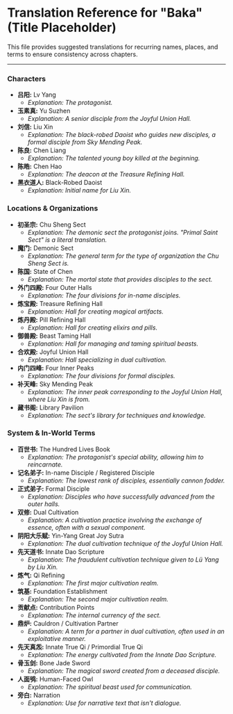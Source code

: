 # Translation Reference for "Baka" (Title Placeholder)

This file provides suggested translations for recurring names, places, and terms to ensure consistency across chapters.

---
### Characters

*   **吕阳:** Lv Yang
    *   *Explanation: The protagonist.*
*   **玉素真:** Yu Suzhen
    *   *Explanation: A senior disciple from the Joyful Union Hall.*
*   **刘信:** Liu Xin
    *   *Explanation: The black-robed Daoist who guides new disciples, a formal disciple from Sky Mending Peak.*
*   **陈良:** Chen Liang
    *   *Explanation: The talented young boy killed at the beginning.*
*   **陈皓:** Chen Hao
    *   *Explanation: The deacon at the Treasure Refining Hall.*
*   **黑衣道人:** Black-Robed Daoist
    *   *Explanation: Initial name for Liu Xin.*

### Locations & Organizations

*   **初圣宗:** Chu Sheng Sect
    *   *Explanation: The demonic sect the protagonist joins. "Primal Saint Sect" is a literal translation.*
*   **魔门:** Demonic Sect
    *   *Explanation: The general term for the type of organization the Chu Sheng Sect is.*
*   **陈国:** State of Chen
    *   *Explanation: The mortal state that provides disciples to the sect.*
*   **外门四殿:** Four Outer Halls
    *   *Explanation: The four divisions for in-name disciples.*
*   **炼宝殿:** Treasure Refining Hall
    *   *Explanation: Hall for creating magical artifacts.*
*   **炼丹殿:** Pill Refining Hall
    *   *Explanation: Hall for creating elixirs and pills.*
*   **御兽殿:** Beast Taming Hall
    *   *Explanation: Hall for managing and taming spiritual beasts.*
*   **合欢殿:** Joyful Union Hall
    *   *Explanation: Hall specializing in dual cultivation.*
*   **内门四峰:** Four Inner Peaks
    *   *Explanation: The four divisions for formal disciples.*
*   **补天峰:** Sky Mending Peak
    *   *Explanation: The inner peak corresponding to the Joyful Union Hall, where Liu Xin is from.*
*   **藏书阁:** Library Pavilion
    *   *Explanation: The sect's library for techniques and knowledge.*

### System & In-World Terms

*   **百世书:** The Hundred Lives Book
    *   *Explanation: The protagonist's special ability, allowing him to reincarnate.*
*   **记名弟子:** In-name Disciple / Registered Disciple
    *   *Explanation: The lowest rank of disciples, essentially cannon fodder.*
*   **正式弟子:** Formal Disciple
    *   *Explanation: Disciples who have successfully advanced from the outer halls.*
*   **双修:** Dual Cultivation
    *   *Explanation: A cultivation practice involving the exchange of essence, often with a sexual component.*
*   **阴阳大乐赋:** Yin-Yang Great Joy Sutra
    *   *Explanation: The dual cultivation technique of the Joyful Union Hall.*
*   **先天道书:** Innate Dao Scripture
    *   *Explanation: The fraudulent cultivation technique given to Lü Yang by Liu Xin.*
*   **炼气:** Qi Refining
    *   *Explanation: The first major cultivation realm.*
*   **筑基:** Foundation Establishment
    *   *Explanation: The second major cultivation realm.*
*   **贡献点:** Contribution Points
    *   *Explanation: The internal currency of the sect.*
*   **鼎炉:** Cauldron / Cultivation Partner
    *   *Explanation: A term for a partner in dual cultivation, often used in an exploitative manner.*
*   **先天真炁:** Innate True Qi / Primordial True Qi
    *   *Explanation: The energy cultivated from the Innate Dao Scripture.*
*   **骨玉剑:** Bone Jade Sword
    *   *Explanation: The magical sword created from a deceased disciple.*
*   **人面鸮:** Human-Faced Owl
    *   *Explanation: The spiritual beast used for communication.*
*   **旁白:** Narration
    *   *Explanation: Use for narrative text that isn't dialogue.* 